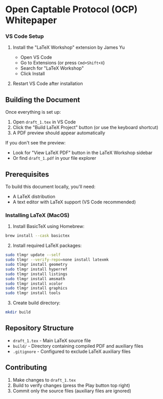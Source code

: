 # Open Captable Protocol (OCP) Whitepaper

### VS Code Setup

1. Install the "LaTeX Workshop" extension by James Yu

   - Open VS Code
   - Go to Extensions (or press `Cmd+Shift+X`)
   - Search for "LaTeX Workshop"
   - Click Install

2. Restart VS Code after installation

## Building the Document

Once everything is set up:

1. Open `draft_1.tex` in VS Code
2. Click the "Build LaTeX Project" button (or use the keyboard shortcut)
3. A PDF preview should appear automatically

If you don't see the preview:

- Look for "View LaTeX PDF" button in the LaTeX Workshop sidebar
- Or find `draft_1.pdf` in your file explorer

## Prerequisites

To build this document locally, you'll need:

- A LaTeX distribution
- A text editor with LaTeX support (VS Code recommended)

### Installing LaTeX (MacOS)

1. Install BasicTeX using Homebrew:

```bash
brew install --cask basictex
```

2. Install required LaTeX packages:

```bash
sudo tlmgr update --self
sudo tlmgr --verify-repo=none install latexmk
sudo tlmgr install geometry
sudo tlmgr install hyperref
sudo tlmgr install listings
sudo tlmgr install amsmath
sudo tlmgr install xcolor
sudo tlmgr install graphics
sudo tlmgr install tools
```

3. Create build directory:

```bash
mkdir build
```

## Repository Structure

- `draft_1.tex` - Main LaTeX source file
- `build/` - Directory containing compiled PDF and auxiliary files
- `.gitignore` - Configured to exclude LaTeX auxiliary files

## Contributing

1. Make changes to `draft_1.tex`
2. Build to verify changes (press the Play button top right)
3. Commit only the source files (auxiliary files are ignored)
